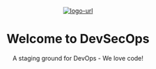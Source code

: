 <div align="center">

[![logo-url][]][repo-url]

# Welcome to DevSecOps <br>
A staging ground for DevOps - We love code!

</div>

[logo-url]: https://avatars.githubusercontent.com/u/101395349?s=200&v=4
[repo-url]: https://github.com/DevSecOps-Core
